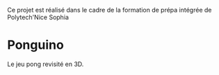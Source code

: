 Ce projet est réalisé dans le cadre de la formation de prépa intégrée de Polytech'Nice Sophia

# Ponguino 
Le jeu pong revisité en 3D.


